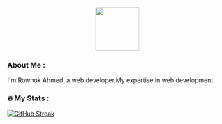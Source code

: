 <div id="header" align="center">
  <img src="https://media.giphy.com/media/M9gbBd9nbDrOTu1Mqx/giphy.gif" width="100"/>
</div>

### About Me :
<p>
I'm Rownok Ahmed, a web developer.My expertise in web development.
</p>


### :fire: My Stats :
[![GitHub Streak](http://github-readme-streak-stats.herokuapp.com?user=rownok860)](https://git.io/streak-stats)
